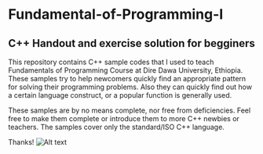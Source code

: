 # Fundamental-of-Programming-I
## C++ Handout and exercise solution for begginers
This repository contains C++ sample codes that I used to teach Fundamentals of Programming Course at Dire Dawa University, Ethiopia. These samples try to help newcomers quickly find an appropriate pattern for solving their programming problems. Also they can quickly find out how a certain language construct, or a popular function is generally used.

These samples are by no means complete, nor free from deficiencies. Feel free to make them complete or introduce them to more C++ newbies or teachers. The samples cover only the standard/ISO C++ language.

Thanks!
![Alt text](C:\Users\gaddi\Pictures\gaddisa2.JPG?raw=true "Title")

